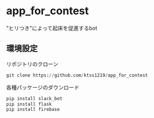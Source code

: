 # app_for_contest
"ヒリつき"によって起床を促進するbot

## 環境設定
リポジトリのクローン
```python
git clone https://github.com/ktss1219/app_for_contest
```
各種パッケージのダウンロード

```python
pip install slack_bot
pip install flask
pip install firebase
```
